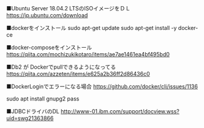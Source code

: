 ■Ubuntu Server 18.04.2 LTSのISOイメージをＤＬ
https://jp.ubuntu.com/download


■dockerをインストール
sudo apt-get update
sudo apt-get install -y docker-ce

■docker-composeをインストール
https://qiita.com/mochizukikotaro/items/ae7ae1461ea4bf495bd0

■Db2 が Dockerでpullできるようになってる
https://qiita.com/azzeten/items/e625a2b36ff2d86436c0

■DockerLoginでエラーになる場合
https://github.com/docker/cli/issues/1136

sudo apt install gnupg2 pass

■JDBCドライバのDL
http://www-01.ibm.com/support/docview.wss?uid=swg21363866
